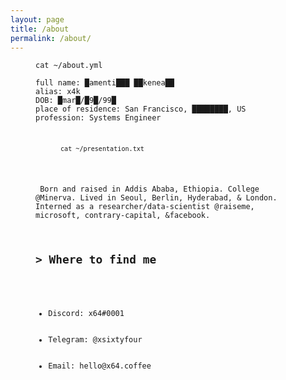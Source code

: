```yaml
---
layout: page
title: /about
permalink: /about/
---
```


<figure class="highlight"><pre><code class="language-yaml" data-lang="yaml"><span class="s">cat ~/about.yml</span></code></pre></figure>

<figure class="highlight"><pre><code class="language-yaml" data-lang="yaml"><span class="na">full name</span><span class="pi">:</span> <span class="s">█amenti███ ██kenea██</span>
<span class="na">alias</span><span class="pi">:</span> <span class="s">x4k</span>
<span class="na">DOB</span><span class="pi">:</span> <span class="s">█mar█/█9█/99█</span>
<span class="na">place of residence</span><span class="pi">:</span> <span class="s">San Francisco, ████████, US</span>
<span class="na">profession</span><span class="pi">:</span> <span class="s">Systems Engineer</span>


<figure class="highlight"><pre><code class="language-yaml" data-lang="yaml"><span class="s"><br>cat ~/presentation.txt</span></code></pre></figure>

<p> Born and raised in Addis Ababa, Ethiopia. College @Minerva. Lived in Seoul, Berlin, Hyderabad, & London. 
Interned as a researcher/data-scientist @raiseme, microsoft, contrary-capital, &facebook.
 
 <h2 id="-where-to-find-me">&gt; Where to find me</h2>
<ul>
  <li>Discord: x64#0001</li>
  <li>Telegram: @xsixtyfour</li>
  <li>Email: hello@x64.coffee</li>
</ul>

